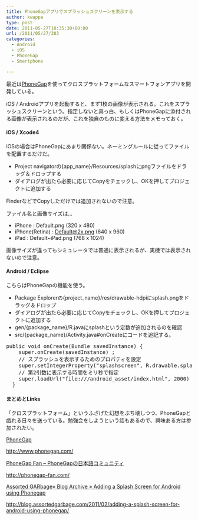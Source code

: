 ```yaml
---
title: PhoneGapアプリでスプラッシュスクリーンを表示する
author: kwappa
type: post
date: 2011-05-27T10:35:38+00:00
url: /2011/05/27/303
categories:
  - Android
  - iOS
  - PhoneGap
  - Smartphone

---
```

最近は<a href="http://www.phonegap.com/" target="_blank">PhoneGap</a>を使ってクロスプラットフォームなスマートフォンアプリを開発している。

iOS / Androidアプリを起動すると、まず1枚の画像が表示される。これをスプラッシュスクリーンという。指定しないと真っ白、もしくはPhoneGapに添付される画像が表示されるのだが、これを独自のものに変える方法をメモっておく。

<!--more-->

#### iOS / Xcode4

iOSの場合はPhoneGapにあまり関係ない。ネーミングルールに従ってファイルを配置するだけだ。

  * Project navigatorの{app_name}/Resources/splashにpngファイルをドラッグ＆ドロップする
  * ダイアログが出たら必要に応じてCopyをチェックし、OKを押してプロジェクトに追加する

FinderなどでCopyしただけでは追加されないので注意。

ファイル名と画像サイズは…

  * iPhone : Default.png (320 x 480)
  * iPhone(Retina) : Default@2x.png (640 x 960)
  * iPad : Default~iPad.png (768 x 1024)

画像サイズが違ってもシミュレータでは普通に表示されるが、実機では表示されないので注意。

#### Android / Eclipse

こちらはPhoneGapの機能を使う。

  * Package Explorerの{project_name}/res/drawable-hdpiにsplash.pngをドラッグ＆ドロップ
  * ダイアログが出たら必要に応じてCopyをチェックし、OKを押してプロジェクトに追加する
  * gen/{package_name}/R.javaにsplashという定数が追加されるのを確認
  * src/{package_name}/Activity.java#onCreateにコードを追記する。

<pre class="code"><span class="keyword">public</span> <span class="keyword">void</span> onCreate(Bundle savedInstance) {
    <span class="keyword">super</span>.onCreate(savedInstance) ;
    <span class="rem">// スプラッシュを表示するためのプロパティを設定</span>
    <span class="keyword">super</span>.setIntegerProperty(<span class="str">"splashscreen"</span>, R.drawable.splash) ;
    <span class="rem">// 第2引数に表示する時間をミリ秒で指定</span>
    <span class="keyword">super</span>.loadUrl(<span class="str">"file:///android_asset/index.html"</span>, <span class="num">2000</span>) ;
  }
</pre>

#### まとめとLinks

「クロスプラットフォーム」というふざげた幻想をぶち壊しつつ、PhoneGapと戯れる日々を送っている。勉強会をしようという話もあるので、興味ある方は参加されたい。

<a href="http://www.phonegap.com/" target="_blank">PhoneGap</a>
  
http://www.phonegap.com/

<a href="http://phonegap-fan.com/" target="_blank">PhoneGap Fan &#8211; PhoneGapの日本語コミュニティ</a>
  
http://phonegap-fan.com/

<a href="http://blog.assortedgarbage.com/2011/02/adding-a-splash-screen-for-android-using-phonegap/" target="_blank">Assorted GARbage» Blog Archive » Adding a Splash Screen for Android using Phonegap</a>
  
http://blog.assortedgarbage.com/2011/02/adding-a-splash-screen-for-android-using-phonegap/
